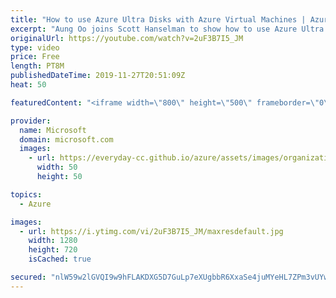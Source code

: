 ```yaml
---
title: "How to use Azure Ultra Disks with Azure Virtual Machines | Azure Friday"
excerpt: "Aung Oo joins Scott Hanselman to show how to use Azure Ultra Disks. Ultra Disk is a new Managed Disks offering that delivers unprecedented and extremely scalable performance with sub-millisecond latency for the most demanding Azure Virtual Machines and container workloads.  2:00 - Demo  Using Azure ultra"
originalUrl: https://youtube.com/watch?v=2uF3B7I5_JM
type: video
price: Free
length: PT8M
publishedDateTime: 2019-11-27T20:51:09Z
heat: 50

featuredContent: "<iframe width=\"800\" height=\"500\" frameborder=\"0\" src=\"https://www.youtube.com/embed/2uF3B7I5_JM\" allow=\"accelerometer; autoplay; encrypted-media; gyroscope; picture-in-picture\" allowfullscreen></iframe>"

provider:
  name: Microsoft
  domain: microsoft.com
  images:
    - url: https://everyday-cc.github.io/azure/assets/images/organizations/microsoft.com-50x50.jpg
      width: 50
      height: 50

topics:
  - Azure

images:
  - url: https://i.ytimg.com/vi/2uF3B7I5_JM/maxresdefault.jpg
    width: 1280
    height: 720
    isCached: true

secured: "nlW59w2lGVQI9w9hFLAKDXG5D7GuLp7eXUgbbR6XxaSe4juMYeHL7ZPm3vUYw8zgJzoA/7hYHixXGM47vCZQkUz2Z0mtMVEmk63HHNM8p6g4lFmO0UfckpL6ZWGA1+fpGpTxluzGVs40GqzmAY0g9mY3oTX53At6w5XvmCFuUvXnpzCfbwAi+cPo3qyNInVa1O+EJ18n5NLpWGMGUd6UY7RgnMJ3TaHIN02eLyqpWTzIIynVlwvG6FdvlIBgsxjiYptHaB5gguKtwwvSbH4Jbi8RtiOrz+IIaxwFahu57WJ329yWdx6htlRA+DeFtef4mxKxzN7EmwoJM4pTb/+F9QooHv+2HAtN/y8e0BUH43D5pDMbFAQBlDt/3Yjv5c4VPfajaSQoaxOGNLBLFr+wrEO+vEj/oGvewkyOy+I8tOE=;Bn7+sbeB2K4mnU1GEzdBYw=="
---
```


